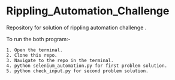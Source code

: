 # Rippling_Automation_Challenge
Repository for solution of rippling automation challenge .

To run the both program:-
	
	1. Open the terminal.
	2. Clone this repo.
	3. Navigate to the repo in the terminal.
	4. python selenium_automation.py for first problem solution.
	5. python check_input.py for second problem solution.

